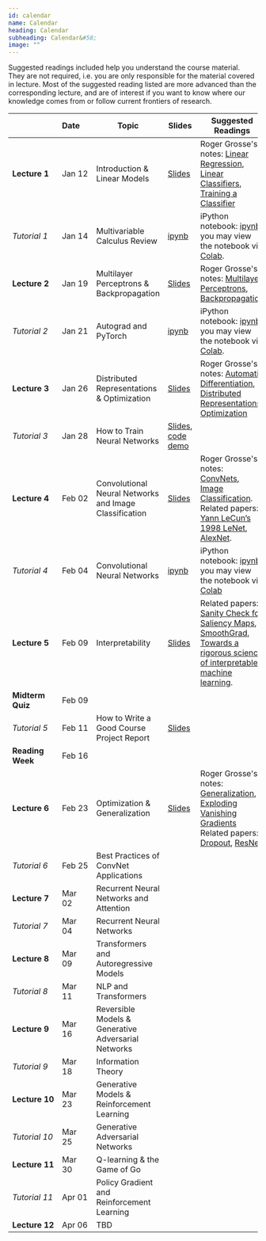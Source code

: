 ```yaml
---
id: calendar
name: Calendar
heading: Calendar
subheading: Calendar&#58;
image: ""
---
```


Suggested readings included help you understand the course material. They are not required, i.e. you are only responsible for the material covered in lecture. Most of the suggested reading listed are more advanced than the corresponding lecture, and are of interest if you want to know where our knowledge comes from or follow current frontiers of research.

|       | Date&nbsp;&nbsp;&nbsp;&nbsp;    | Topic                  | Slides  | Suggested Readings 
|-------|----|------------------------|---------|------------------------------------------
| **Lecture&nbsp;1**| Jan 12 | Introduction & Linear Models | [Slides](assets/slides/lec01.pdf)  | Roger Grosse's notes: [Linear Regression](assets/readings/L01a.pdf), [Linear Classifiers](assets/readings/L01b.pdf), [Training a Classifier](assets/readings/L01c.pdf)
| *Tutorial&nbsp;1* | Jan 14  | Multivariable Calculus Review  | [ipynb](assets/tutorials/tut01_calc_intro.ipynb)  | iPython notebook: [ipynb](assets/tutorials/tut01_calc_intro.ipynb), you may view the notebook via [Colab](https://colab.research.google.com/github/csc413-uoft/2021/blob/master/assets/tutorials/tut01_calc_intro.ipynb).
| **Lecture&nbsp;2**| Jan 19  | Multilayer Perceptrons & Backpropagation |  [Slides](assets/slides/lec02.pdf)  | Roger Grosse's notes: [Multilayer Perceptrons](assets/readings/L02a.pdf), [Backpropagation](assets/readings/L02b.pdf)
| *Tutorial&nbsp;2* | Jan 21  | Autograd and PyTorch | [ipynb](assets/tutorials/tut02_pytorch.ipynb)  | iPython notebook: [ipynb](assets/tutorials/tut02_pytorch.ipynb), you may view the notebook via [Colab](https://colab.research.google.com/github/csc413-uoft/2021/blob/master/assets/tutorials/tut02_pytorch.ipynb).
| **Lecture&nbsp;3**| Jan 26  | Distributed Representations & Optimization | [Slides](assets/slides/lec03.pdf)  | Roger Grosse's notes: [Automatic Differentiation](assets/readings/L03a.pdf), [Distributed Representations](assets/readings/L03b.pdf), [Optimization](assets/readings/L03c.pdf)
| *Tutorial&nbsp;3* | Jan 28  | How to Train Neural Networks  | [Slides](assets/tutorials/tut03_train.pdf), [code demo](https://colab.research.google.com/github/csc413-uoft/2021/blob/master/assets/tutorials/tut03_train.ipynb)  |
| **Lecture&nbsp;4** | Feb 02  | Convolutional Neural Networks and Image Classification  | [Slides](assets/slides/lec04.pdf)  |  Roger Grosse's notes: [ConvNets](assets/readings/L04a.pdf), [Image Classification](assets/readings/L04b.pdf). Related papers: [Yann LeCun’s 1998 LeNet](assets/readings/lecun-98.pdf), [AlexNet](assets/readings/AlexNet.pdf).
| *Tutorial&nbsp;4* | Feb 04  | Convolutional Neural Networks  | [ipynb](assets/tutorials/tut04_cnn.ipynb) | iPython notebook: [ipynb](assets/tutorials/tut04_cnn.ipynb), you may view the notebook via [Colab](https://colab.research.google.com/github/csc413-uoft/2021/blob/master/assets/tutorials/tut04_cnn.ipynb) 
| **Lecture&nbsp;5** | Feb 09  | Interpretability  | [Slides](assets/slides/lec05.pdf)  |  Related papers: [Sanity Check for Saliency Maps](http://papers.nips.cc/paper/8160-sanity-checks-for-saliency-maps.pdf), [SmoothGrad](https://arxiv.org/pdf/1706.03825.pdf), [Towards a rigorous science of interpretable machine learning](https://arxiv.org/pdf/1702.08608.pdf).
| **Midterm Quiz** | Feb 09  |   |  | 
| *Tutorial&nbsp;5* | Feb 11  | How to Write a Good Course Project Report  | [Slides](assets/tutorials/tut05_writing.pdf)  | 
| **Reading Week** | Feb 16  |   |  | 
| **Lecture&nbsp;6** | Feb 23  | Optimization & Generalization  | [Slides](assets/slides/lec06.pdf)  |  Roger Grosse's notes: [Generalization](assets/readings/L06a.pdf), [Exploding Vanishing Gradients](assets/readings/L06b.pdf) Related papers: [Dropout](assets/readings/srivastava14a.pdf), [ResNet](https://arxiv.org/abs/1512.03385) 
| *Tutorial&nbsp;6* | Feb 25  | Best Practices of ConvNet Applications  |  | 
| **Lecture&nbsp;7** | Mar 02  | Recurrent Neural Networks and Attention |   |  
| *Tutorial&nbsp;7* | Mar 04  | Recurrent Neural Networks  |  | 
| **Lecture&nbsp;8** | Mar 09  | Transformers and Autoregressive Models|   |  
| *Tutorial&nbsp;8* | Mar 11  | NLP and Transformers  |  | 
| **Lecture&nbsp;9** | Mar 16  | Reversible Models & Generative Adversarial Networks  |  |  
| *Tutorial&nbsp;9* | Mar 18  | Information Theory  |   | 
| **Lecture&nbsp;10** | Mar 23  | Generative Models & Reinforcement Learning |  |  
| *Tutorial&nbsp;10* | Mar 25  | Generative Adversarial Networks  |  | 
| **Lecture&nbsp;11** | Mar 30  | Q-learning & the Game of Go | |  
| *Tutorial&nbsp;11* | Apr 01  | Policy Gradient and Reinforcement Learning  |  | 
| **Lecture&nbsp;12** | Apr 06  | TBD | |  

